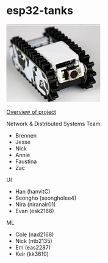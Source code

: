 # esp32-tanks

![Image of the tank](images/tank.jpeg)

[Overview of project](https://docs.google.com/document/d/1kxqKASGXYTO6H7gZ7Qb8pKNdts7IX0184hv0hN6tWds/edit?usp=sharing)

Network & Distributed Systems Team:
- Brennen
- Jesse
- Nick
- Annie
- Faustina
- Zac

UI
- Han (hanvitC)
- Seongho (seongholee4)
- Nira (niranair01)
- Evan (esk2188)

ML
- Cole (nad2168)
- Nick (ntb2135)
- Em (eas2287)
- Keir (kk3610)

